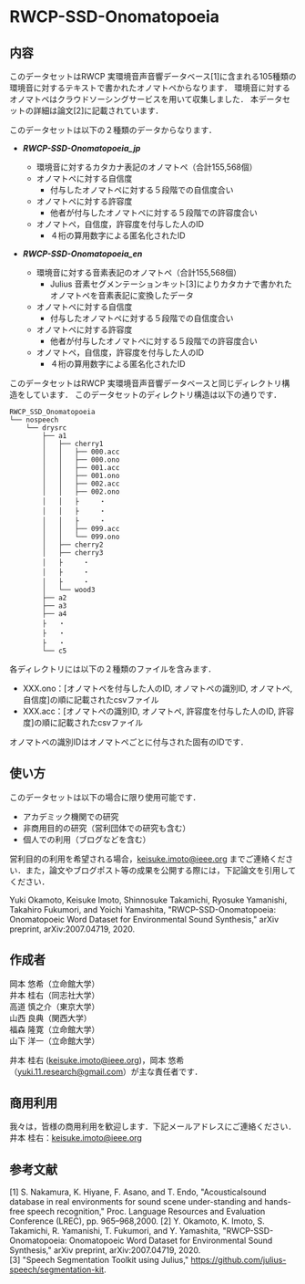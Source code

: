 # RWCP-SSD-Onomatopoeia

## 内容
このデータセットはRWCP 実環境音声音響データベース[1]に含まれる105種類の環境音に対するテキストで書かれたオノマトペからなります．
環境音に対するオノマトペはクラウドソーシングサービスを用いて収集しました． 
本データセットの詳細は論文[2]に記載されています．

このデータセットは以下の２種類のデータからなります．


- ***RWCP-SSD-Onomatopoeia_jp***
	- 環境音に対するカタカナ表記のオノマトペ（合計155,568個）
	- オノマトペに対する自信度
		- 付与したオノマトペに対する５段階での自信度合い  
	- オノマトペに対する許容度
		- 他者が付与したオノマトペに対する５段階での許容度合い  
	- オノマトペ，自信度，許容度を付与した人のID
		- ４桁の算用数字による匿名化されたID  


- ***RWCP-SSD-Onomatopoeia_en*** 
	- 環境音に対する音素表記のオノマトペ（合計155,568個）
		- Julius 音素セグメンテーションキット[3]によりカタカナで書かれたオノマトペを音素表記に変換したデータ  
	- オノマトペに対する自信度
		- 付与したオノマトペに対する５段階での自信度合い  
	- オノマトペに対する許容度
		- 他者が付与したオノマトペに対する５段階での許容度合い  
	- オノマトペ，自信度，許容度を付与した人のID
		- ４桁の算用数字による匿名化されたID  


このデータセットはRWCP 実環境音声音響データベースと同じディレクトリ構造をしています．
このデータセットのディレクトリ構造は以下の通りです．  


	RWCP_SSD_Onomatopoeia
	└── nospeech
	    └── drysrc
	        ├── a1
	        │   ├── cherry1
	        │   │   ├── 000.acc
	        │   │   ├── 000.ono
	        │   │   ├── 001.acc
	        │   │   ├── 001.ono
	        │   │   ├── 002.acc
	        │   │   ├── 002.ono
	        │   │   ├     ・
	        │   │   ├     ・
	        │   │   ├     ・
	        │   │   ├── 099.acc
	        │   │   └── 099.ono
	        │   ├── cherry2
	        │   ├── cherry3
	        │   ├     ・
	        │   ├     ・
	        │   ├     ・
	        │   └── wood3
	        ├── a2
	        ├── a3
	        ├── a4
	        ├   ・
	        ├   ・
	        ├   ・
	        └── c5

各ディレクトリには以下の２種類のファイルを含みます．
- XXX.ono：[オノマトペを付与した人のID, オノマトペの識別ID, オノマトペ, 自信度]の順に記載されたcsvファイル
- XXX.acc：[オノマトペの識別ID, オノマトペ, 許容度を付与した人のID, 許容度]の順に記載されたcsvファイル  


オノマトペの識別IDはオノマトペごとに付与された固有のIDです．



## 使い方
このデータセットは以下の場合に限り使用可能です．
- アカデミック機関での研究
- 非商用目的の研究（営利団体での研究も含む）
- 個人での利用（ブログなどを含む）

営利目的の利用を希望される場合，keisuke.imoto@ieee.org までご連絡ください．また，論文やブログポスト等の成果を公開する際には，下記論文を引用してください．  

Yuki Okamoto, Keisuke Imoto, Shinnosuke Takamichi, Ryosuke Yamanishi, Takahiro Fukumori, and Yoichi Yamashita, "RWCP-SSD-Onomatopoeia: Onomatopoeic Word Dataset for Environmental Sound Synthesis," arXiv preprint, arXiv:2007.04719, 2020.  


## 作成者
岡本 悠希（立命館大学）  
井本 桂右（同志社大学）  
高道 慎之介（東京大学）  
山西 良典（関西大学）  
福森 隆寛（立命館大学）  
山下 洋一（立命館大学）  

井本 桂右 (keisuke.imoto@ieee.org)，岡本 悠希（yuki.11.research@gmail.com）が主な責任者です．


## 商用利用
我々は，皆様の商用利用を歓迎します．下記メールアドレスにご連絡ください．  
井本 桂右：keisuke.imoto@ieee.org


## 参考文献
[1] S. Nakamura, K. Hiyane, F. Asano, and T. Endo, "Acousticalsound database in real environments for sound scene under-standing and hands-free speech recognition," Proc. Language Resources and Evaluation Conference (LREC), pp. 965–968,2000.
[2] Y. Okamoto, K. Imoto, S. Takamichi, R. Yamanishi, T. Fukumori, and Y. Yamashita, "RWCP-SSD-Onomatopoeia: Onomatopoeic Word Dataset for Environmental Sound Synthesis," arXiv preprint, arXiv:2007.04719, 2020.  
[3] "Speech Segmentation Toolkit using Julius," https://github.com/julius-speech/segmentation-kit.
